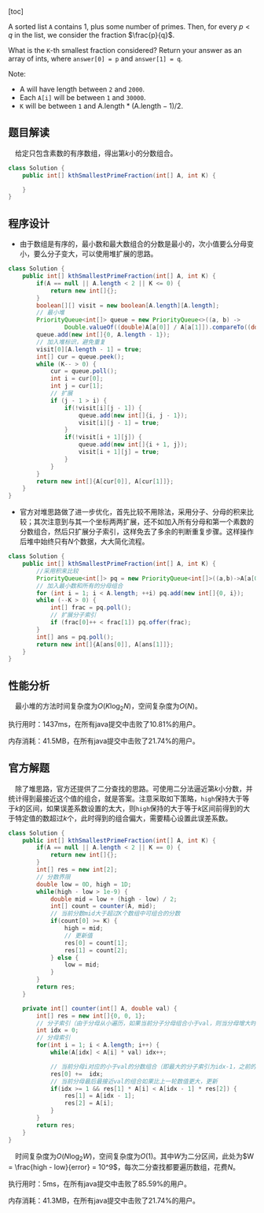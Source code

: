 [toc]

A sorted list `A` contains 1, plus some number of primes.  Then, for every $p < q$ in the list, we consider the fraction $\frac{p}{q}$.

What is the `K`-th smallest fraction considered?  Return your answer as an array of ints, where `answer[0] = p` and `answer[1] = q`.

Note:

* A will have length between `2` and `2000`.
* Each `A[i]` will be between `1` and `30000`.
* `K` will be between `1` and $\text{A.length} * (\text{A.length} - 1) / 2$.



## 题目解读

&emsp;给定只包含素数的有序数组，得出第$k$小的分数组合。

```java
class Solution {
    public int[] kthSmallestPrimeFraction(int[] A, int K) {

    }
}
```

## 程序设计

* 由于数组是有序的，最小数和最大数组合的分数是最小的，次小值要么分母变小，要么分子变大，可以使用堆扩展的思路。

```java
class Solution {
    public int[] kthSmallestPrimeFraction(int[] A, int K) {
        if(A == null || A.length < 2 || K <= 0) {
            return new int[]{};
        }
        boolean[][] visit = new boolean[A.length][A.length];
        // 最小堆
        PriorityQueue<int[]> queue = new PriorityQueue<>((a, b) ->
                Double.valueOf((double)A[a[0]] / A[a[1]]).compareTo((double) A[b[0]] / A[b[1]]));
        queue.add(new int[]{0, A.length - 1});
        // 加入堆标识，避免重复
        visit[0][A.length - 1] = true;
        int[] cur = queue.peek();
        while (K-- > 0) {
            cur = queue.poll();
            int i = cur[0];
            int j = cur[1];
            // 扩展
            if (j - 1 > i) {
                if(!visit[i][j - 1]) {
                    queue.add(new int[]{i, j - 1});
                    visit[i][j - 1] = true;
                }
                if(!visit[i + 1][j]) {
                    queue.add(new int[]{i + 1, j});
                    visit[i + 1][j] = true;
                }
            }
        }
        return new int[]{A[cur[0]], A[cur[1]]};
    }
}
```

* 官方对堆思路做了进一步优化，首先比较不用除法，采用分子、分母的积来比较；其次注意到与其一个坐标两两扩展，还不如加入所有分母和第一个素数的分数组合，然后只扩展分子索引，这样免去了多余的判断重复步骤。这样操作后堆中始终只有$N$个数据，大大简化流程。

```java
class Solution {
    public int[] kthSmallestPrimeFraction(int[] A, int K) {
        //采用积来比较
        PriorityQueue<int[]> pq = new PriorityQueue<int[]>((a,b)->A[a[0]] * A[b[1]] - A[a[1]] * A[b[0]]);
        // 加入最小数和所有的分母组合
        for (int i = 1; i < A.length; ++i) pq.add(new int[]{0, i});
        while (--K > 0) {
            int[] frac = pq.poll();
            // 扩展分子索引
            if (frac[0]++ < frac[1]) pq.offer(frac);
        }
        int[] ans = pq.poll();
        return new int[]{A[ans[0]], A[ans[1]]};
    }
}
```

## 性能分析

&emsp;最小堆的方法时间复杂度为$O(K\log_2N)$，空间复杂度为$O(N)$。

执行用时：1437ms，在所有java提交中击败了10.81%的用户。

内存消耗：41.5MB，在所有java提交中击败了21.74%的用户。

## 官方解题

&emsp;除了堆思路，官方还提供了二分查找的思路。可使用二分法逼近第$k$小分数，并统计得到最接近这个值的组合，就是答案。注意采取如下策略，`high`保持大于等于$k$的区间，如果误差系数设置的太大，则`high`保持的大于等于$k$区间前得到的大于特定值的数超过$k$个，此时得到的组合偏大，需要精心设置此误差系数。

```java
class Solution {
    public int[] kthSmallestPrimeFraction(int[] A, int K) {
        if(A == null || A.length < 2 || K == 0) {
            return new int[]{};
        }
        int[] res = new int[2];
        // 分数界限
        double low = 0D, high = 1D;
        while(high - low > 1e-9) {
            double mid = low + (high - low) / 2;
            int[] count = counter(A, mid);
            // 当前分数mid大于超过K个数组中可组合的分数
            if(count[0] >= K) {
                high = mid;
                // 更新值
                res[0] = count[1];
                res[1] = count[2];
            } else {
                low = mid;
            }
        }
        return res;
    }

    private int[] counter(int[] A, double val) {
        int[] res = new int[]{0, 0, 1};
        // 分子索引（由于分母从小遍历，如果当前分子分母组合小于val，则当分母增大时组合仍然小于val，可以用一个值遍历，而不用每次遍历从头开始）
        int idx = 0;
        // 分母索引
        for(int i = 1; i < A.length; i++) {
            while(A[idx] < A[i] * val) idx++;

            // 当前分母i对应的小于val的分数组合（即最大的分子索引为idx-1，之前的分子都符合要求，共idx个）
            res[0] +=  idx;
            // 当前分母最后最接近val的组合如果比上一轮数值更大，更新
            if(idx >= 1 && res[1] * A[i] < A[idx - 1] * res[2]) {
                res[1] = A[idx - 1];
                res[2] = A[i];
            }
        }
        return res;
    }
}
```

&emsp;时间复杂度为$O(N\log_2W)$，空间复杂度为$O(1)$。其中$W$为二分区间，此处为$W = \frac{high - low}{error} = 10^9$，每次二分查找都要遍历数组，花费$N$。

执行用时：5ms，在所有java提交中击败了85.59%的用户。

内存消耗：41.3MB，在所有java提交中击败了21.74%的用户。